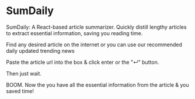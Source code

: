 # SumDaily
 SumDaily: A React-based article summarizer. Quickly distill lengthy articles to extract essential information, saving you reading time.

Find any desired article on the internet or you can use our recommended daily updated  trending news

Paste the article url into the box & click enter or the "↵" button.

Then just wait.

BOOM. Now the you have all the essential information from the article & you saved time!
